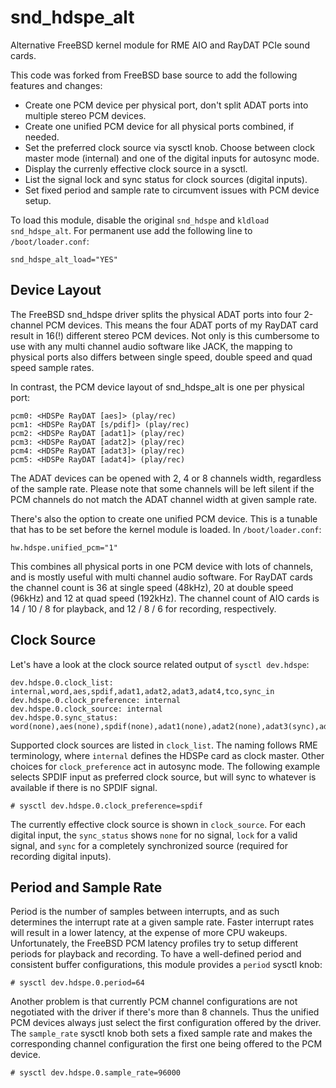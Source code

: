 # snd_hdspe_alt

Alternative FreeBSD kernel module for RME AIO and RayDAT PCIe sound cards.

This code was forked from FreeBSD base source to add the following
features and changes:

 * Create one PCM device per physical port, don't split ADAT ports into
   multiple stereo PCM devices.
 * Create one unified PCM device for all physical ports combined, if needed.
 * Set the preferred clock source via sysctl knob. Choose between clock master
   mode (internal) and one of the digital inputs for autosync mode.
 * Display the currenly effective clock source in a sysctl.
 * List the signal lock and sync status for clock sources (digital inputs).
 * Set fixed period and sample rate to circumvent issues with PCM device setup.

To load this module, disable the original `snd_hdspe` and `kldload snd_hdspe_alt`.
For permanent use add the following line to `/boot/loader.conf`:
```
snd_hdspe_alt_load="YES"
```


## Device Layout

The FreeBSD snd_hdspe driver splits the physical ADAT ports into four 2-channel
PCM devices. This means the four ADAT ports of my RayDAT card result in 16(!)
different stereo PCM devices. Not only is this cumbersome to use with any multi
channel audio software like JACK, the mapping to physical ports also differs
between single speed, double speed and quad speed sample rates.

In contrast, the PCM device layout of snd_hdspe_alt is one per physical port:
```
pcm0: <HDSPe RayDAT [aes]> (play/rec)
pcm1: <HDSPe RayDAT [s/pdif]> (play/rec)
pcm2: <HDSPe RayDAT [adat1]> (play/rec)
pcm3: <HDSPe RayDAT [adat2]> (play/rec)
pcm4: <HDSPe RayDAT [adat3]> (play/rec)
pcm5: <HDSPe RayDAT [adat4]> (play/rec)
```

The ADAT devices can be opened with 2, 4 or 8 channels width, regardless of
the sample rate. Please note that some channels will be left silent if the
PCM channels do not match the ADAT channel width at given sample rate.

There's also the option to create one unified PCM device. This is a tunable
that has to be set before the kernel module is loaded. In `/boot/loader.conf`:
```
hw.hdspe.unified_pcm="1"
```

This combines all physical ports in one PCM device with lots of channels, and
is mostly useful with multi channel audio software. For RayDAT cards the channel
count is 36 at single speed (48kHz), 20 at double speed (96kHz) and 12 at quad
speed (192kHz). The channel count of AIO cards is 14 / 10 / 8 for playback, and
12 / 8 / 6 for recording, respectively.


## Clock Source

Let's have a look at the clock source related output of `sysctl dev.hdspe`:
```
dev.hdspe.0.clock_list: internal,word,aes,spdif,adat1,adat2,adat3,adat4,tco,sync_in
dev.hdspe.0.clock_preference: internal
dev.hdspe.0.clock_source: internal
dev.hdspe.0.sync_status: word(none),aes(none),spdif(none),adat1(none),adat2(none),adat3(sync),adat4(none),tco(none)
```

Supported clock sources are listed in `clock_list`. The naming follows RME
terminology, where `internal` defines the HDSPe card as clock master. Other
choices for `clock_preference` act in autosync mode. The following example
selects SPDIF input as preferred clock source, but will sync to whatever is
available if there is no SPDIF signal.
```
# sysctl dev.hdspe.0.clock_preference=spdif
```

The currently effective clock source is shown in `clock_source`. For each
digital input, the `sync_status` shows `none` for no signal, `lock` for a valid
signal, and `sync` for a completely synchronized source (required for recording
digital inputs).


## Period and Sample Rate

Period is the number of samples between interrupts, and as such determines the
interrupt rate at a given sample rate. Faster interrupt rates will result in a
lower latency, at the expense of more CPU wakeups. Unfortunately, the FreeBSD
PCM latency profiles try to setup different periods for playback and recording.
To have a well-defined period and consistent buffer configurations, this module
provides a `period` sysctl knob:
```
# sysctl dev.hdspe.0.period=64
```

Another problem is that currently PCM channel configurations are not negotiated
with the driver if there's more than 8 channels. Thus the unified PCM devices
always just select the first configuration offered by the driver. The
`sample_rate` sysctl knob both sets a fixed sample rate and makes the
corresponding channel configuration the first one being offered to the PCM
device.
```
# sysctl dev.hdspe.0.sample_rate=96000
```

